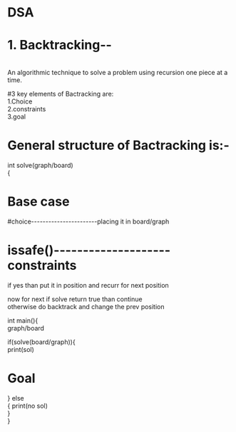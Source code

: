# DSA<br>
# 1. Backtracking--
<br>An algorithmic technique to solve a problem using recursion one piece at a time.<br>

#3 key elements of Bactracking are:<br>
1.Choice<br>2.constraints<br>3.goal<br>

# General structure of Bactracking is:-<br>

int solve(graph/board)<br>{
# Base case<br>

#choice-----------------------placing it in board/graph<br>

# issafe()--------------------constraints

if yes than put it in position and recurr for next position<br>

now for next if solve return true than continue<br>
otherwise do backtrack and change the prev position <br>


int main(){<br>
graph/board<br>

if(solve(board/graph)){<br>
print(sol)<br>
# Goal<br>
}
else<br>{
print(no sol)<br>}
<br>}



